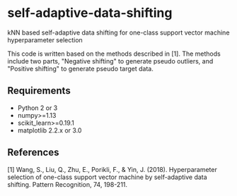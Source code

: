# self-adaptive-data-shifting
kNN based self-adaptive data shifting for one-class support vector machine hyperparameter selection

This code is written based on the methods described in [1]. The methods include two parts, "Negative shifting" to generate pseudo outliers, and "Positive shifting" to generate pseudo target data.

## Requirements
* Python 2 or 3
* numpy>=1.13
* scikit_learn>=0.19.1
* matplotlib 2.2.x or 3.0

## References
[1] Wang, S., Liu, Q., Zhu, E., Porikli, F., & Yin, J. (2018). Hyperparameter selection of one-class support vector machine by self-adaptive data shifting. Pattern Recognition, 74, 198-211.
